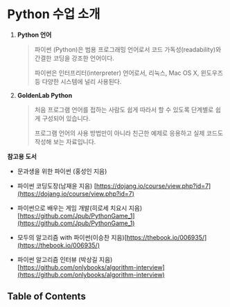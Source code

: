 # Python 수업 소개

1. **Python 언어**  
   

    > 파이썬 (Python)은 범용 프로그래밍 언어로서 코드 가독성(readability)와 간결한 코딩을 강조한 언어이다.  
    > 
    > 파이썬은 인터프리터(interpreter) 언어로서, 리눅스, Mac OS X, 윈도우즈 등 다양한 시스템에 널리 사용된다.

2. **GoldenLab Python**    
 

   > 처음 프로그램 언어를 접하는 사람도 쉽게 따라서 할 수 있도록 단계별로 쉽게 구성되어 있습니다.   
   > 
   > 프로그램 언어의 사용 방법만이 아니라  친근한 예제로 응용하고 실제 코드도 작성해 보는 자료입니다.      
 
 
**참고용 도서**

  * 문과생을 위한 파이썬 (홍성인 지음)
  
  * 파이썬 코딩도장(남재윤 지음) [https://dojang.io/course/view.php?id=7](https://dojang.io/course/view.php?id=7)
  
  * 파이썬으로 배우는 게임 개발(히로세 치요시 지음) [https://github.com/Jpub/PythonGame_1](https://github.com/Jpub/PythonGame_1)
   
  * 모두의 알고리즘 with 파이썬(이승찬 지음)[https://thebook.io/006935/](https://thebook.io/006935/)
  
  * 파이썬 알고리즘 인터뷰 (박상길 지음) [https://github.com/onlybooks/algorithm-interview](https://github.com/onlybooks/algorithm-interview)
  
## Table of Contents

